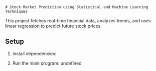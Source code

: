     # Stock Market Prediction using Statistical and Machine Learning Techniques

This project fetches real-time financial data, analyzes trends, and uses linear regression to predict future stock prices.

## Setup
1. Install dependencies:

2. Run the main program:
undefined